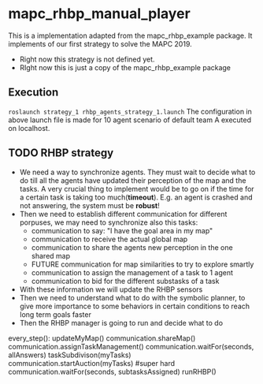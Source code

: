 # mapc_rhbp_manual_player

This is a implementation adapted from the mapc_rhbp_example package. It implements of our first strategy to solve the MAPC 2019.
* Right now this strategy is not defined yet.
* RIght now this is just a copy of the mapc_rhbp_example package


## Execution

`roslaunch strategy_1 rhbp_agents_strategy_1.launch`
The configuration in above launch file is made for 10 agent scenario of default team A executed on localhost.


## TODO RHBP strategy
- We need a way to synchronize agents. They must wait to decide what to do till
all the agents have updated their perception of the map and the tasks. A very 
crucial thing to implement would be to go on if the time for a certain task is 
taking too much(__timeout__). E.g. an agent is crashed and not answering, the system must be
__robust__!
- Then we need to establish different communication for different porpuses,
we may need to synchronize also this tasks:
    - communication to say: "I have the goal area in my map"
    - communication to receive the actual global map 
    - communication to share the agents new perception in the one shared map
    - FUTURE communication for map similarities to try to explore smartly
    - communication to assign the management of a task to 1 agent
    - communication to bid for the different substasks of a task
- With these information we will update the RHBP sensors
- Then we need to understand what to do with the symbolic planner, to 
give more importance to some behaviors in certain conditions to reach
long term goals faster
- Then the RHBP manager is going to run and decide what to do


every_step():
    updateMyMap()
    communication.shareMap()
    communication.assignTaskManagement()
    communication.waitFor(seconds, allAnswers)
    taskSubdivison(myTasks)
    communication.startAuction(myTasks)
        #super hard
    communication.waitFor(seconds, subtasksAssigned)
    runRHBP()
    